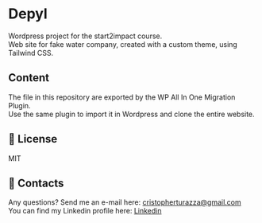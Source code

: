 # Depyl

Wordpress project for the start2impact course.  
Web site for fake water company, created with a custom theme, using Tailwind CSS.

## Content

The file in this repository are exported by the WP All In One Migration Plugin.  
Use the same plugin to import it in Wordpress and clone the entire website.

## 📃 License

MIT

## 📧 Contacts

Any questions? Send me an e-mail here: cristopherturazza@gmail.com  
You can find my Linkedin profile here: [Linkedin](https://www.linkedin.com/in/cristopher-turazza-0863a026/)
